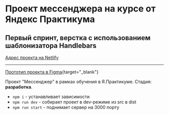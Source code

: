 # Проект мессенджера на курсе от Яндекс Практикума

## Первый спринт, верстка с использованием шаблонизатора Handlebars

<a href="https://sprint-1--frabjous-tarsier-921d27.netlify.app/" target="_blank">Адрес проекта на Netlify</a>

---

[Прототип проекта в Figma](https://disk.yandex.ru/d/-V6pxHBlBkRVxw){target="_blank"}

Проект "Мессенджер" в рамках обучения в Я.Практикуме.
Стадия: **разработка**.

- `npm i` - устанавливает зависимости
- `npm run dev` - собирает проект в dev-режиме из src в dist
- `npm run start` - поднимает сервер на 3000 порту
